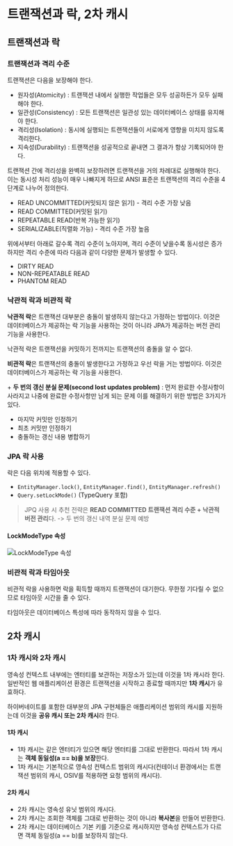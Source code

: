 # 트랜잭션과 락, 2차 캐시
## 트랜잭션과 락
### 트랜잭션과 격리 수준
트랜잭션은 다음을 보장해야 한다.

- 원자성(Atomicity) : 트랜잭션 내에서 실행한 작업들은 모두 성공하든가 모두 실패해야 한다.
- 일관성(Consistency) : 모든 트랜잭션은 일관성 있는 데이터베이스 상태를 유지해야 한다.
- 격리성(Isolation) : 동시에 실행되는 트랜잭션들이 서로에게 영향을 미치지 않도록 격리한다.
- 지속성(Durability) : 트랜잭션을 성공적으로 끝내면 그 결과가 항상 기록되어야 한다.

트랜잭션 간에 격리성을 완벽히 보장하려면 트랜잭션을 거의 차례대로 실행해야 한다. 이는 동시성 처리 성능이 매우 나빠지게 하므로 ANSI 표준은 트랜잭션의 격리 수준을 4단계로 나누어 정의한다.

- READ UNCOMMITTED(커밋되지 않은 읽기) - 격리 수준 가장 낮음
- READ COMMITTED(커밋된 읽기)
- REPEATABLE READ(반복 가능한 읽기)
- SERIALIZABLE(직렬화 가능) - 격리 수준 가장 높음

위에서부터 아래로 갈수록 격리 수준이 노아지며, 격리 수준이 낮을수록 동시성은 증가하지만 격리 수준에 따라 다음과 같이 다양한 문제가 발생할 수 있다.

- DIRTY READ
- NON-REPEATABLE READ
- PHANTOM READ

### 낙관적 락과 비관적 락
**낙관적 락**은 트랜잭션 대부분은 충돌이 발생하지 않는다고 가정하는 방법이다. 이것은 데이터베이스가 제공하는 락 기능을 사용하는 것이 아니라 JPA가 제공하는 버전 관리 기능을 사용한다.

낙관적 락은 트랜잭션을 커밋하기 전까지는 트랜잭션의 충돌을 알 수 없다.

**비관적 락**은 트랜잭션의 충돌이 발생한다고 가정하고 우선 락을 거는 방법이다. 이것은 데이터베이스가 제공하는 락 기능을 사용한다.

\+ **두 번의 갱신 분실 문제(second lost updates problem)** : 먼저 완료한 수정사항이 사라지고 나중에 완료한 수정사항만 남게 되는 문제
이를 해결하기 위한 방법은 3가지가 있다.
- 마지막 커밋만 인정하기
- 최초 커밋만 인정하기
- 충돌하는 갱신 내용 병합하기

### JPA 락 사용
락은 다음 위치에 적용할 수 있다.
- ```EntityManager.lock()```, ```EntityManager.find()```, ```EntityManager.refresh()```
- ```Query.setLockMode()``` (TypeQuery 포함)

> JPQ 사용 시 추천 전략은 **READ COMMITTED 트랜잭션 격리 수준 + 낙관적 버전 관리**다. -> 두 번의 갱신 내역 분실 문제 예방

#### LockModeType 속성

![LockModeType 속성](https://images.velog.io/images/minide/post/cd02cec3-450e-4892-a712-a6dce0d5f5ca/%EC%8A%A4%ED%81%AC%EB%A6%B0%EC%83%B7%202021-08-21%20%EC%98%A4%EC%A0%84%2012.57.39.png)

### 비관적 락과 타임아웃
비관적 락을 사용하면 락을 획득할 때까지 트랜잭션이 대기한다. 무한정 기다릴 수 없으므로 타임아웃 시간을 줄 수 있다.

타임아웃은 데이터베이스 특성에 따라 동작하지 않을 수 있다.

## 2차 캐시
### 1차 캐시와 2차 캐시
영속성 컨텍스트 내부에는 엔터티를 보관하는 저장소가 있는데 이것을 1차 캐시라 한다. 일반적인 웹 애플리케이션 환경은 트랜잭션을 시작하고 종료할 때까지만 **1차 캐시**가 유효하다.

하이버네이트를 포함한 대부분의 JPA 구현체들은 애플리케이션 범위의 캐시를 지원하는데 이것을 **공유 캐시 또는 2차 캐시**라 한다.

#### 1차 캐시
- 1차 캐시는 같은 엔터티가 있으면 해당 엔터티를 그대로 반환한다. 따라서 1차 캐시는 **객체 동일성(a == b)을 보장**한다.
- 1차 캐시는 기본적으로 영속성 컨텍스트 범위의 캐시다(컨테이너 환경에서는 트랜잭션 범위의 캐시, OSIV를 적용하면 요청 범위의 캐시다).

#### 2차 캐시
- 2차 캐시는 영속성 유닛 범위의 캐시다.
- 2차 캐시는 조회한 객체를 그대로 반환하는 것이 아니라 **복사본**을 만들어 반환한다.
- 2차 캐시는 데이터베이스 기본 키를 기준으로 캐시하지만 영속성 컨텍스트가 다르면 객체 동일성(a == b)를 보장하지 않는다.